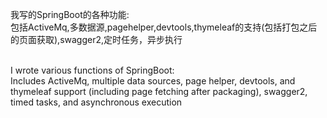 
我写的SpringBoot的各种功能:<br>
包括ActiveMq,多数据源,pagehelper,devtools,thymeleaf的支持(包括打包之后的页面获取),swagger2,定时任务，异步执行<br><br>

I wrote various functions of SpringBoot:<br>
Includes ActiveMq, multiple data sources, page helper, devtools, and thymeleaf support (including page fetching after packaging), swagger2, timed tasks, and asynchronous execution